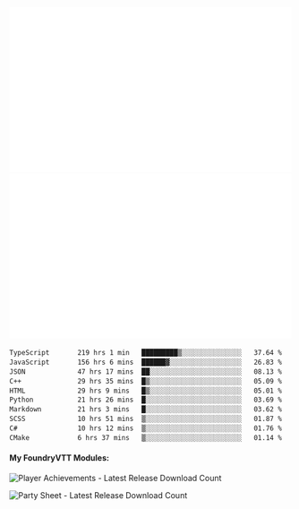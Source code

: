 
![](https://raw.githubusercontent.com/eddiedover/ghstats/master/generated/overview.svg)
![](https://raw.githubusercontent.com/eddiedover/ghstats/master/generated/languages.svg)

<!--START_SECTION:waka-->

```txt
TypeScript       219 hrs 1 min   █████████▒░░░░░░░░░░░░░░░   37.64 %
JavaScript       156 hrs 6 mins  ██████▓░░░░░░░░░░░░░░░░░░   26.83 %
JSON             47 hrs 17 mins  ██░░░░░░░░░░░░░░░░░░░░░░░   08.13 %
C++              29 hrs 35 mins  █▒░░░░░░░░░░░░░░░░░░░░░░░   05.09 %
HTML             29 hrs 9 mins   █▒░░░░░░░░░░░░░░░░░░░░░░░   05.01 %
Python           21 hrs 26 mins  █░░░░░░░░░░░░░░░░░░░░░░░░   03.69 %
Markdown         21 hrs 3 mins   █░░░░░░░░░░░░░░░░░░░░░░░░   03.62 %
SCSS             10 hrs 51 mins  ▒░░░░░░░░░░░░░░░░░░░░░░░░   01.87 %
C#               10 hrs 12 mins  ▒░░░░░░░░░░░░░░░░░░░░░░░░   01.76 %
CMake            6 hrs 37 mins   ▒░░░░░░░░░░░░░░░░░░░░░░░░   01.14 %
```

<!--END_SECTION:waka-->

#### My FoundryVTT Modules:

  ![Player Achievements - Latest Release Download Count](https://img.shields.io/badge/dynamic/json?label=Player%20Achievements%20-%20Downloads@latest&query=assets%5B1%5D.download_count&url=https%3A%2F%2Fapi.github.com%2Frepos%2FEddieDover%2Ffvtt-player-achievements%2Freleases%2Flatest)

  ![Party Sheet - Latest Release Download Count](https://img.shields.io/badge/dynamic/json?label=Party%20Sheet%20-%20Downloads@latest&query=assets%5B1%5D.download_count&url=https%3A%2F%2Fapi.github.com%2Frepos%2FEddieDover%2Ffvtt-party-sheet%2Freleases%2Flatest)

<a rel="me" href="https://techhub.social/@EddieDover"></a>
